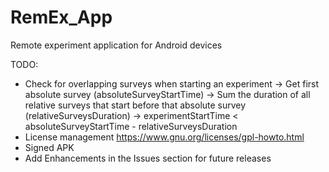 # RemEx_App
Remote experiment application for Android devices

TODO:
- Check for overlapping surveys when starting an experiment
  -> Get first absolute survey (absoluteSurveyStartTime) -> Sum the duration of all relative surveys that start before that absolute survey (relativeSurveysDuration) -> experimentStartTime < absoluteSurveyStartTime - relativeSurveysDuration
- License management https://www.gnu.org/licenses/gpl-howto.html
- Signed APK
- Add Enhancements in the Issues section for future releases
